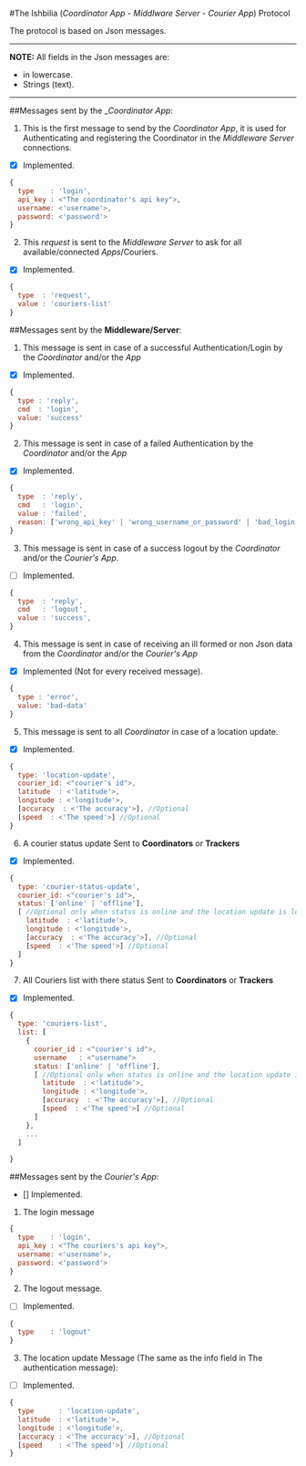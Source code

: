 #The Ishbilia (_Coordinator App_ - _Middlware Server_ - _Courier App_) Protocol

The protocol is based on Json messages.

***
**NOTE:**
All fields in the Json messages are: 
- in lowercase.
- Strings (text).
***

##Messages sent by the __Coordinator App_:

1. This is the first message to send by the _Coordinator App_, it is used for Authenticating 
and registering the Coordinator in the _Middleware Server_ connections.
- [x] Implemented.
```js
{
  type    : 'login',
  api_key : <"The coordinator's api key">,
  username: <'username'>,
  password: <'password'>
}
```
2. This _request_ is sent to the _Middleware Server_ to ask for all available/connected _Apps_/Couriers.
- [x] Implemented.
```js
{
  type  : 'request',
  value : 'couriers-list'
}
```

##Messages sent by the __Middleware/Server__:

1. This message is sent in case of a successful Authentication/Login by the _Coordinator_ and/or the _App_
- [x] Implemented.
```js
{
  type : 'reply',
  cmd  : 'login',
  value: 'success'
}
```
2. This message is sent in case of a failed Authentication by the _Coordinator_ and/or the _App_
- [x] Implemented.
```js
{
  type  : 'reply',
  cmd   : 'login',
  value : 'failed',
  reason: ['wrong_api_key' | 'wrong_username_or_password' | 'bad_login' | 'database_error']
}
```
3. This message is sent in case of a success logout by the _Coordinator_ and/or the _Courier's App_.
- [ ] Implemented.
```js
{
  type  : 'reply',
  cmd   : 'logout',
  value : 'success',
}
```

4. This message is sent in case of receiving an ill formed or non Json data from  the _Coordinator_ and/or the _Courier's App_
- [x] Implemented (Not for every received message).
```js
{
  type : 'error', 
  value: 'bad-data'
}
```

5. This message is sent to all _Coordinator_ in case of a location update.
- [x] Implemented.
```js
{
  type: 'location-update',
  courier_id: <"courier's id">,
  latitude  : <'latitude'>,
  longitude : <'longitude'>,
  [accuracy  : <'The accuracy'>], //Optional
  [speed  : <'The speed'>] //Optional
}
```

6. A courier status update Sent to **Coordinators** or **Trackers** 
- [x] Implemented.
```js
{
  type: 'courier-status-update',
  courier_id: <"courier's id">,
  status: ['online' | 'offline'],
  [ //Optional only when status is online and the location update is less then 60sec
    latitude  : <'latitude'>,
    longitude : <'longitude'>,
    [accuracy  : <'The accuracy'>], //Optional
    [speed  : <'The speed'>] //Optional
  ]
}
```

7. All Couriers list with there status Sent to **Coordinators** or **Trackers** 
- [x] Implemented.
```js
{
  type: 'couriers-list',
  list: [
    {
      courier_id : <"courier's id">,
      username   : <"username">  
      status: ['online' | 'offline'],
      [ //Optional only when status is online and the location update is less then 60sec
        latitude  : <'latitude'>,
        longitude : <'longitude'>,
        [accuracy  : <'The accuracy'>], //Optional
        [speed  : <'The speed'>] //Optional
      ]
    },
    ...
  ]
  
}
```

##Messages sent by the _Courier's App_:
- [] Implemented.
1. The login message
```js
{
  type    : 'login',
  api_key : <"The couriers's api key">,
  username: <'username'>,
  password: <'password'>
}
```
2. The logout message.
- [ ] Implemented.
```js
{
  type    : 'logout'
}
```

3. The location update Message (The same as the info field in The authentication message):
- [ ] Implemented.
```js
{
  type      : 'location-update',
  latitude  : <'latitude'>,
  longitude : <'longitude'>,
  [accuracy : <'The accuracy'>], //Optional
  [speed    : <'The speed'>] //Optional
}
```